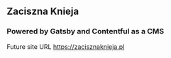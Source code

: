 ## Zaciszna Knieja
### Powered by Gatsby and Contentful as a CMS
Future site URL https://zacisznaknieja.pl